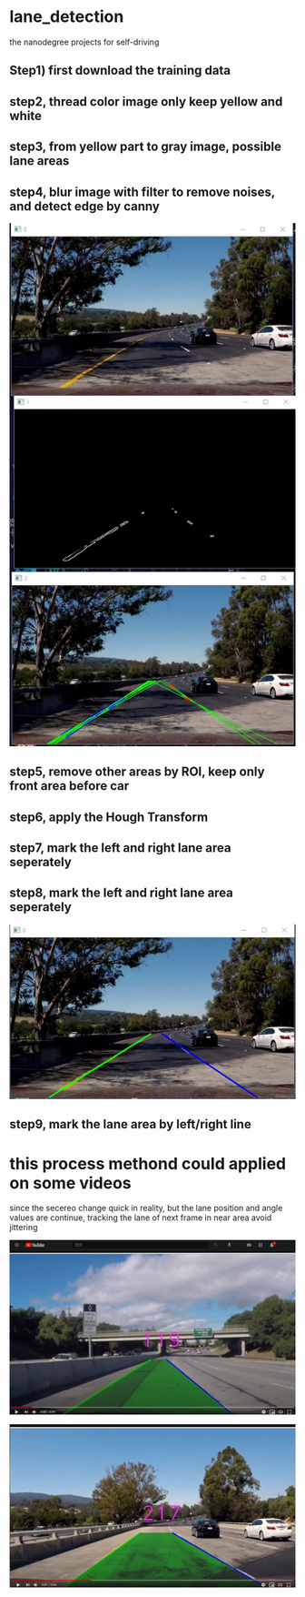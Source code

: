 # lane_detection
 the nanodegree projects for self-driving

## Step1)  first download the training data 

## step2, thread color image only keep yellow and white

## step3, from yellow part to gray image, possible lane areas

## step4, blur image with filter to remove noises, and detect edge by canny

 ![GitHub Logo](https://github.com/choybeen/udacity_self-driving/blob/main/lane_detection_basic/Capture.JPG?raw=true)
 
## step5, remove other areas by ROI, keep only front area before car

## step6, apply the Hough Transform

## step7, mark the left and right lane area seperately

## step8, mark the left and right lane area seperately

 ![GitHub Logo](https://github.com/choybeen/udacity_self-driving/blob/main/lane_detection_basic/Capturer.JPG?raw=true)
 
## step9, mark the lane area by left/right line

# this process methond could applied on some videos

since the secereo change quick in reality, but the lane position and angle values are continue, tracking the lane of next frame in near area avoid jittering 

 [![Fibonacci RMI Java EE](https://github.com/choybeen/udacity_self-driving/blob/main/lane_detection_basic/Capturev.JPG?raw=true)](https://youtu.be/9D5ahYHA_nE)

 [![Fibonacci RMI Java EE](https://github.com/choybeen/udacity_self-driving/blob/main/lane_detection_basic/Capturev2.JPG?raw=true)](https://youtu.be/naG1hxNbbY4)



